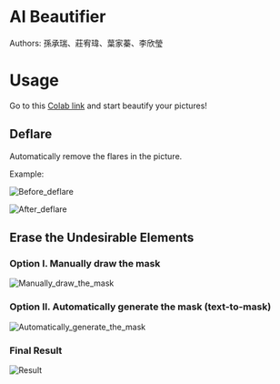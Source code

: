 AI Beautifier
===

Authors: 孫承瑞、莊宥瑋、葉家蓁、李欣瑩

# Usage

Go to this [Colab link](https://drive.google.com/file/d/1OgFTgibJLNV9WcjwhTi3FMa77kBjFkkC/view?usp=sharing) and start beautify your pictures!

## Deflare

Automatically remove the flares in the picture.

Example:

![Before_deflare](https://github.com/user-attachments/assets/817e331e-7360-45d9-95c4-06540c0c4e83)

![After_deflare](https://github.com/user-attachments/assets/4f666bc9-1fd6-4363-a1de-5a396e236cd2)

## Erase the Undesirable Elements

### Option I. Manually draw the mask

![Manually_draw_the_mask](https://github.com/user-attachments/assets/124d5170-ed94-49d1-b838-eac673e73c9a)

### Option II. Automatically generate the mask (text-to-mask)

![Automatically_generate_the_mask](https://github.com/user-attachments/assets/02c92c3e-1694-49a8-892d-818ee2f1b4d5)

### Final Result

![Result](https://github.com/user-attachments/assets/fe53fbcb-443d-48ea-a9dc-102b5d80bc23)

